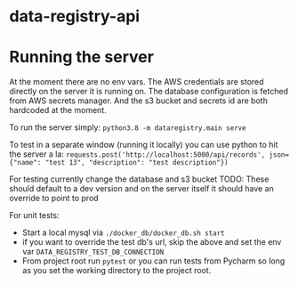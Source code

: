 # data-registry-api

# Running the server

At the moment there are no env vars. The AWS credentials are stored directly on the server it is running on.
The database configuration is fetched from AWS secrets manager.
And the s3 bucket and secrets id are both hardcoded at the moment.

To run the server simply:
`python3.8 -m dataregistry.main serve`

To test in a separate window (running it locally) you can use python to hit the server a la:
`requests.post('http://localhost:5000/api/records', json={"name": "test 13", "description": "test description"})`

For testing currently change the database and s3 bucket
TODO: These should default to a dev version and on the server itself it should have an override to point to prod

For unit tests:
- Start a local mysql via `./docker_db/docker_db.sh start`
- if you want to override the test db's url, skip the above and set the env var `DATA_REGISTRY_TEST_DB_CONNECTION` 
- From project root run `pytest` or you can run tests from Pycharm so long as you set the working directory to the project root.
